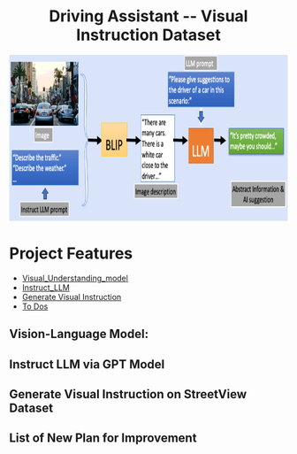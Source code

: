 <h1 align="center">
  <span> Driving Assistant -- Visual Instruction Dataset </span>
</h1>

<div align="center">
     <img width="auto" height="300px" src="./cityscape_test_imgs/assistant_driving_pipline_blip_gpt.png"/>
</div>

# Project Features

- [Visual_Understanding_model](#Vision-language-model)
- [Instruct_LLM](#Instruct-LLM)
- [Generate Visual Instruction](#generate-visual-instruct-dataset)
- [To Dos](#improvement-features)

## Vision-Language Model:

## Instruct LLM via GPT Model 

## Generate Visual Instruction on StreetView Dataset 

## List of New Plan for Improvement 
